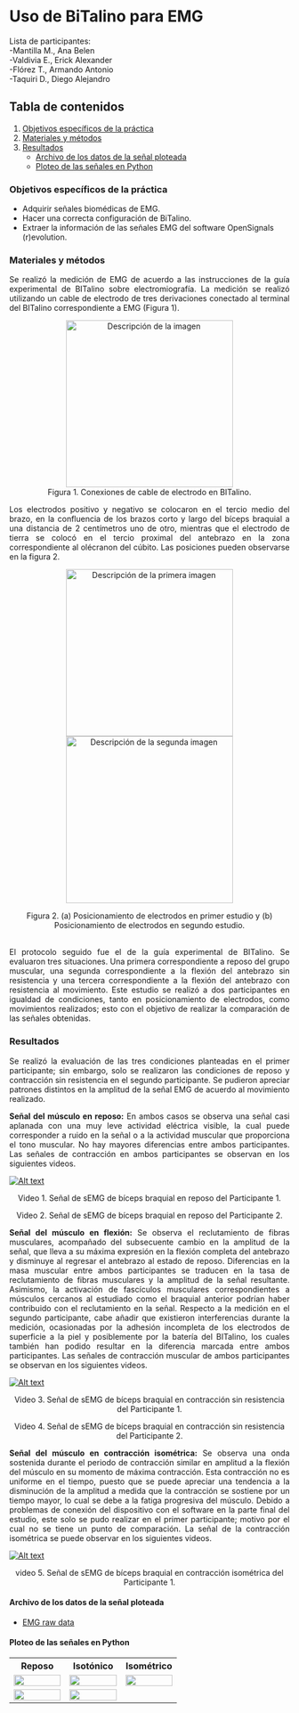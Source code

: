 # Uso de BiTalino para EMG
Lista de participantes:  
-Mantilla M., Ana Belen  
-Valdivia E., Erick Alexander   
-Flórez T., Armando Antonio  
-Taquiri D., Diego Alejandro  

## Tabla de contenidos
1. [Objetivos específicos de la práctica](https://github.com/diego-taquiri/ISB-equipo11/tree/main/Documentaci%C3%B3n/Laboratorio%203#objetivos-espec%C3%ADficos-de-la-pr%C3%A1ctica)
2. [Materiales y métodos](https://github.com/diego-taquiri/ISB-equipo11/blob/main/Documentaci%C3%B3n/Laboratorio%203/README.md#materiales-y-m%C3%A9todos)
3. [Resultados](https://github.com/diego-taquiri/ISB-equipo11/blob/main/Documentaci%C3%B3n/Laboratorio%203/README.md#resultados)
   - [Archivo de los datos de la señal ploteada](https://github.com/diego-taquiri/ISB-equipo11/tree/main/Documentaci%C3%B3n/Laboratorio%203#archivo-de-los-datos-de-la-se%C3%B1al-ploteada)
   - [Ploteo de las señales en Python](https://github.com/diego-taquiri/ISB-equipo11/tree/main/Documentaci%C3%B3n/Laboratorio%203#ploteo-de-las-se%C3%B1ales-en-python)

### Objetivos específicos de la práctica
- Adquirir señales biomédicas de EMG.
- Hacer una correcta configuración de BiTalino.
- Extraer la información de las señales EMG del software OpenSignals (r)evolution.

### Materiales y métodos
<p align="justify">Se realizó la medición de EMG de acuerdo a las instrucciones de la guía experimental de BITalino sobre electromiografía. La medición se realizó utilizando un cable de electrodo de tres derivaciones conectado al terminal del BITalino correspondiente a EMG (Figura 1). <br> 

<p align="center">
<img src="https://github.com/diego-taquiri/ISB-equipo11/blob/main/Documentaci%C3%B3n/Laboratorio%203/Images/Bitalino.jpg" alt="Descripción de la imagen" width="300"><br> 
Figura 1. Conexiones de cable de electrodo en BITalino. <br> 

<p align="justify">Los electrodos positivo y negativo se colocaron en el tercio medio del brazo, en la confluencia de los brazos corto y largo del bíceps braquial a una distancia de 2 centímetros uno de otro, mientras que el electrodo de tierra se colocó en el tercio proximal del antebrazo en la zona correspondiente al olécranon del cúbito. Las posiciones pueden observarse en la figura 2. <br> 

   <div style="text-align: center;">
      <p align="center">
    <img src="https://github.com/diego-taquiri/ISB-equipo11/blob/main/Documentaci%C3%B3n/Laboratorio%203/Images/PosicionAr.jpg" alt="Descripción de la primera imagen" width="300">
    <img src="https://github.com/anabelen678/ISB-equipo11/blob/main/Documentaci%C3%B3n/Laboratorio%203/Images/PosicionAb.jpg" alt="Descripción de la segunda imagen" width="300">
</div>
<p align="center">Figura 2. (a) Posicionamiento de electrodos en primer estudio y (b) Posicionamiento de electrodos en segundo estudio.<br> <br> 

<p align="justify">El protocolo seguido fue el de la guía experimental de BITalino. Se evaluaron tres situaciones. Una primera correspondiente a reposo del grupo muscular, una segunda correspondiente a la flexión del antebrazo sin resistencia y una tercera correspondiente a la flexión del antebrazo con resistencia al movimiento. Este estudio se realizó a dos participantes en igualdad de condiciones, tanto en posicionamiento de electrodos, como movimientos realizados; esto con el objetivo de realizar la comparación de las señales obtenidas.

### Resultados
<p align="justify">Se realizó la evaluación de las tres condiciones planteadas en el primer participante; sin embargo, solo se realizaron las condiciones de reposo y contracción sin resistencia en el segundo participante. Se pudieron apreciar patrones distintos en la amplitud de la señal EMG de acuerdo al movimiento realizado.<br> 
   
<p align="justify"><b>Señal del músculo en reposo:</b> En ambos casos se observa una señal casi aplanada con una muy leve actividad eléctrica visible, la cual puede corresponder a ruido en la señal o a la actividad muscular que proporciona el tono muscular. No hay mayores diferencias entre ambos participantes. Las señales de contracción en ambos participantes se observan en los siguientes videos. <br> 

[![Alt text](https://i9.ytimg.com/vi/Z3UT4b5ZMPE/mqdefault.jpg?sqp=CIzt6rAG-oaymwEmCMACELQB8quKqQMa8AEB-AG-B4AC0AWKAgwIABABGGUgZShlMA8=&rs=AOn4CLCE0jMgaWn3mjqcb9M9TbJOXsGGGA)](https://youtu.be/Z3UT4b5ZMPE)
<p align="center">Video 1. Señal de sEMG de bíceps braquial en reposo del Participante 1.<br> 
<p align="center">Video 2. Señal de sEMG de bíceps braquial en reposo del Participante 2.<br> 
   
<p align="justify"><b>Señal del músculo en flexión:</b> Se observa el reclutamiento de fibras musculares, acompañado del subsecuente cambio en la amplitud de la señal, que lleva a su máxima expresión en la flexión completa del antebrazo y disminuye al regresar el antebrazo al estado de reposo. Diferencias en la masa muscular entre ambos participantes se traducen en la tasa de reclutamiento de fibras musculares y la amplitud de la señal resultante. Asimismo, la activación de fascículos musculares correspondientes a músculos cercanos al estudiado como el braquial anterior podrían haber contribuido con el reclutamiento en la señal. Respecto a la medición en el segundo participante, cabe añadir que existieron interferencias durante la medición, ocasionadas por la adhesión incompleta de los electrodos de superficie a la piel y posiblemente por la batería del BITalino, los cuales también han podido resultar en la diferencia marcada entre ambos participantes. Las señales de contracción muscular de ambos participantes se observan en los siguientes videos.<br> 

[![Alt text](https://i9.ytimg.com/vi/7H6ylkbZ7Pk/mqdefault.jpg?sqp=CIzt6rAG-oaymwEmCMACELQB8quKqQMa8AEB-AG-B4AC0AWKAgwIABABGF4gXiheMA8=&rs=AOn4CLAjJG8Xv4ZZRHmF7K_vxbGTkZVxew)](https://youtu.be/7H6ylkbZ7Pk)
<p align="center">Video 3. Señal de sEMG de bíceps braquial en contracción sin resistencia del Participante 1.<br> 
<p align="center">Video 4. Señal de sEMG de bíceps braquial en contracción sin resistencia del Participante 2.<br> 

<p align="justify"><b>Señal del músculo en contracción isométrica:</b> Se observa una onda sostenida durante el periodo de contracción similar en amplitud a la flexión del músculo en su momento de máxima contracción. Esta contracción no es uniforme en el tiempo, puesto que se puede apreciar una tendencia a la disminución de la amplitud a medida que la contracción se sostiene por un tiempo mayor, lo cual se debe a la fatiga progresiva del músculo. Debido a problemas de conexión del dispositivo con el software en la parte final del estudio, este solo se pudo realizar en el primer participante; motivo por el cual no se tiene un punto de comparación. La señal de la contracción isométrica se puede observar en los siguientes videos.

[![Alt text](https://i9.ytimg.com/vi/Y4NwXM0n310/mqdefault.jpg?sqp=CIzt6rAG-oaymwEmCMACELQB8quKqQMa8AEB-AG-B4AC0AWKAgwIABABGHIgSSg8MA8=&rs=AOn4CLC8UAhLbKlLH1cspEp4bxZHfw7cIw)](https://youtu.be/Y4NwXM0n310)
<p align="center">video 5. Señal de sEMG de bíceps braquial en contracción isométrica del Participante 1.
   
#### Archivo de los datos de la señal ploteada
- [EMG raw data](https://github.com/diego-taquiri/ISB-equipo11/tree/main/Documentaci%C3%B3n/Laboratorio%203/emg_raw_data)
   
#### Ploteo de las señales en Python
<div>
    <table style="width:100%;">
        <tr>
            <th style="width:33%;">Reposo</th>
            <th style="width:33%;">Isotónico</th>
            <th style="width:33%;">Isométrico</th>
        </tr>
        <tr>
            <td><img src="plots/isb-reposo-armando.png" style="width:100%;"></td>
            <td><img src="plots/isb-isometrico-armando.png" style="width:100%;"></td>
            <td><img src="plots/isb-contrafuerza-armando.png" style="width:100%;"></td>
        </tr>
        <tr>
            <td><img src="plots/isb-reposo-anabelen.png" style="width:100%;"></td>
            <td><img src="plots/isb-isometrico-anabelen.png" style="width:100%;"></td>
            <td></td>
        </tr>
    </table>
</div>

